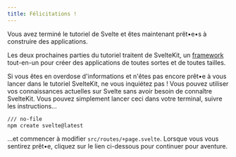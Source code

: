 ```yaml
---
title: Félicitations !
---
```


Vous avez terminé le tutoriel de Svelte et êtes maintenant prêt•e•s à construire des applications.

Les deux prochaines parties du tutoriel traitent de SvelteKit, un <span class="vo">[framework](PUBLIC_SVELTE_SITE_URL/docs/web#framework)</span> tout-en-un pour créer des applications de toutes sortes et de toutes tailles.

Si vous êtes en overdose d'informations et n'êtes pas encore prêt•e à vous lancer dans le tutoriel SvelteKit, ne vous inquiétez pas !
Vous pouvez utiliser vos connaissances actuelles sur Svelte sans avoir besoin de connaître SvelteKit. Vous pouvez simplement lancer ceci dans votre terminal, suivre les instructions...

```bash
/// no-file
npm create svelte@latest
```

...et commencer à modifier `src/routes/+page.svelte`. Lorsque vous vous sentirez prêt•e, cliquez sur le lien ci-dessous pour continuer pour aventure.

